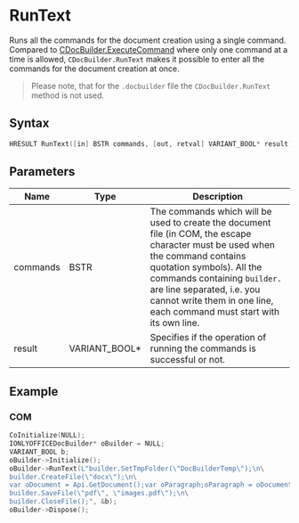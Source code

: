 # RunText

Runs all the commands for the document creation using a single command. Compared to [CDocBuilder.ExecuteCommand](./ExecuteCommand.md) where only one command at a time is allowed, `CDocBuilder.RunText` makes it possible to enter all the commands for the document creation at once.

> Please note, that for the `.docbuilder` file the `CDocBuilder.RunText` method is not used.

## Syntax

```cpp
HRESULT RunText([in] BSTR commands, [out, retval] VARIANT_BOOL* result);
```

## Parameters

| **Name** | **Type**      | **Description**                                                                                                                                                                                                                                                                                    |
| -------- | ------------- | -------------------------------------------------------------------------------------------------------------------------------------------------------------------------------------------------------------------------------------------------------------------------------------------------- |
| commands | BSTR          | The commands which will be used to create the document file (in COM, the escape character must be used when the command contains quotation symbols). All the commands containing `builder.` are line separated, i.e. you cannot write them in one line, each command must start with its own line. |
| result   | VARIANT_BOOL* | Specifies if the operation of running the commands is successful or not.                                                                                                                                                                                                                           |

## Example

### COM

```cpp
CoInitialize(NULL);
IONLYOFFICEDocBuilder* oBuilder = NULL;
VARIANT_BOOL b;
oBuilder->Initialize();
oBuilder->RunText(L"builder.SetTmpFolder(\"DocBuilderTemp\");\n\
builder.CreateFile(\"docx\");\n\
var oDocument = Api.GetDocument();var oParagraph;oParagraph = oDocument.GetElement(0);oParagraph.SetJc(\"center\");oParagraph.AddText(\"Center\");\n\
builder.SaveFile(\"pdf\", \"images.pdf\");\n\
builder.CloseFile();", &b);
oBuilder->Dispose();
```
